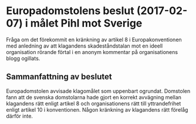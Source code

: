 # Europadomstolens beslut (2017-02-07) i målet Pihl mot Sverige

Fråga om det förekommit en kränkning av artikel 8 i Europakonventionen med anledning av att klagandens skadeståndstalan mot en ideell organisation rörande förtal i en anonym kommentar på organisationens blogg ogillats.

## Sammanfattning av beslutet

Europadomstolen avvisade klagomålet som uppenbart ogrundat. Domstolen fann att de svenska domstolarna hade gjort en korrekt avvägning mellan klagandens rätt enligt artikel 8 och organisationens rätt till yttrandefrihet enligt artikel 10 i konventionen. Någon kränkning av klagandens rätt förelåg därför inte.
